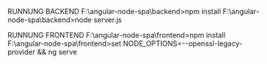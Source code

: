RUNNUNG BACKEND
F:\angular-node-spa\backend>npm install
F:\angular-node-spa\backend>node server.js


RUNNUNG FRONTEND
F:\angular-node-spa\frontend>npm install
F:\angular-node-spa\frontend>set NODE_OPTIONS=--openssl-legacy-provider && ng serve
